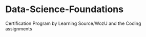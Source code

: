 # Data-Science-Foundations
Certification Program by Learning Source/WozU and the Coding assignments
